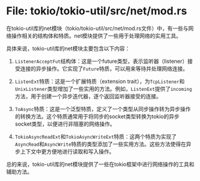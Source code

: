 # File: tokio/tokio-util/src/net/mod.rs

在tokio-util库的net模块（tokio/tokio-util/src/net/mod.rs文件）中，有一些与网络操作相关的结构体和特质。net模块提供了一些用于处理网络的实用工具。

具体来说，tokio-util库的net模块主要包含以下内容：

1. `ListenerAcceptFut`结构体：这是一个future类型，表示监听器（listener）接受连接的异步操作。它实现了`Future`特质，可以用来等待并处理网络连接。

2. `ListenExt`特质：这是一个扩展特质（extension trait），为`TcpListener`和`UnixListener`类型增加了一些实用的方法。例如，`ListenExt`提供了`incoming`方法，用于创建一个异步迭代器，逐个返回监听器接受的连接。

3. `ToAsync`特质：这是一个泛型特质，定义了一个类型从同步操作转为异步操作的转换方法。这个特质通常用于将同步的socket类型转换为tokio的异步socket类型，以便进行非阻塞的网络操作。

4. `TokioAsyncReadExt`和`TokioAsyncWriteExt`特质：这两个特质为实现了`AsyncRead`和`AsyncWrite`特质的类型添加了一些实用方法。这些方法使得在异步上下文中更方便地进行读取和写入操作。

总的来说，tokio-util库的net模块提供了一些在tokio框架中进行网络操作的工具和辅助方法。

